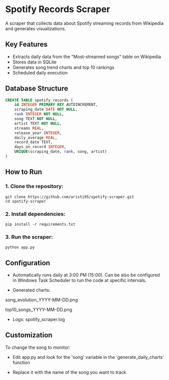 # Spotify Records Scraper

A scraper that collects data about Spotify streaming records from Wikipedia and generates visualizations.

## Key Features
- Extracts daily data from the "Most-streamed songs" table on Wikipedia
- Stores data in SQLite
- Generates song trend charts and top 10 rankings
- Scheduled daily execution

## Database Structure
```sql
CREATE TABLE spotify_records (
    id INTEGER PRIMARY KEY AUTOINCREMENT,
    scraping_date DATE NOT NULL,
    rank INTEGER NOT NULL,
    song TEXT NOT NULL,
    artist TEXT NOT NULL,
    streams REAL,
    release_year INTEGER,
    daily_average REAL,
    record_date TEXT,
    days_on_record INTEGER,
    UNIQUE(scraping_date, rank, song, artist)
)
```

## How to Run
### 1. Clone the repository:
```
git clone https://github.com/aristi95/spotify-scraper.git
cd spotify-scraper
```

### 2. Install dependencies:
```
pip install -r requirements.txt
```

### 3. Run the scraper:
```
python app.py
```

## Configuration
- Automatically runs daily at 3:00 PM (15:00).
Can be also be configured in Windows Task Scheduler to run the code at specific intervals.

- Generated charts:
  
song_evolution_YYYY-MM-DD.png

top10_songs_YYYY-MM-DD.png

- Logs: spotify_scraper.log

## Customization
To change the song to monitor:

- Edit app.py and look for the 'song' variable in the 'generate_daily_charts' function

- Replace it with the name of the song you want to track


